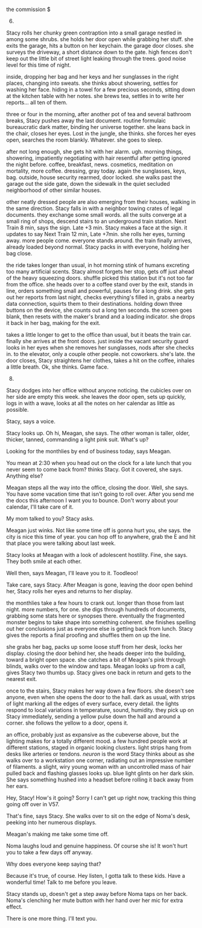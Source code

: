 the commission  $












6.



Stacy rolls her chunky green contraption into a small garage nestled in among some shrubs. she holds her door open while grabbing her stuff. she exits the garage, hits a button on her keychain. the garage door closes. she surveys the driveway, a short distance down to the gate. high fences don't keep out the little bit of street light leaking through the trees. good noise level for this time of night.

inside, dropping her bag and her keys and her sunglasses in the right places, changing into sweats. she thinks about showering, settles for washing her face. hiding in a towel for a few precious seconds, sitting down at the kitchen table with her notes. she brews tea, settles in to write her reports... all ten of them.

three or four in the morning, after another pot of tea and several bathroom breaks, Stacy pushes away the last document. routine formulaic bureaucratic dark matter, binding her universe together.  she leans back in the chair, closes her eyes. Lost in the jungle, she thinks. she forces her eyes open, searches the room blankly. Whatever. she goes to sleep.

after not long enough, she gets hit with her alarm. ugh. morning things, showering, impatiently negotiating with hair resentful after getting ignored the night before. coffee, breakfast, news. cosmetics, meditation on mortality, more coffee. dressing, gray today. again the sunglasses, keys, bag. outside, house security rearmed, door locked. she walks past the garage out the side gate, down the sidewalk in the quiet secluded neighborhood of other similar houses.

other neatly dressed people are also emerging from their houses, walking in the same direction. Stacy falls in with a neighbor towing crates of legal documents. they exchange some small words. all the suits converge at a small ring of shops, descend stairs to an underground train station. Next Train 8 min, says the sign. Late +3 min. Stacy makes a face at the sign. it updates to say Next Train 12 min, Late +7min. she rolls her eyes, turning away. more people come. everyone stands around. the train finally arrives, already loaded beyond normal. Stacy packs in with everyone, holding her bag close.

the ride takes longer than usual, in hot morning stink of humans excreting too many artificial scents. Stacy almost forgets her stop, gets off just ahead of the heavy squeezing doors. shuffle picked this station but it's not too far from the office. she heads over to a coffee stand over by the exit, stands in line, orders something small and powerful, pauses for a long drink. she gets out her reports from last night, checks everything's filled in, grabs a nearby data connection, squirts them to their destinations. holding down three buttons on the device, she counts out a long ten seconds. the screen goes blank, then resets with the maker's brand and a loading indicator. she drops it back in her bag, making for the exit.

takes a little longer to get to the office than usual, but it beats the train car. finally she arrives at the front doors. just inside the vacant security guard looks in her eyes when she removes her sunglasses, nods after she checks in. to the elevator,  only a couple other people. not coworkers. she's late. the door closes, Stacy straightens her clothes, takes a hit on the coffee, inhales a little breath. Ok, she thinks. Game face.





8.



Stacy dodges into her office without anyone noticing. the cubicles over on her side are empty this week. she leaves the door open, sets up quickly, logs in with a wave, looks at all the notes on her calendar as little as possible. 

Stacy, says a voice. 

Stacy looks up. Oh hi, Meagan, she says. The other woman is taller, older, thicker, tanned, commanding a light pink suit. What's up?

Looking for the monthlies by end of business today, says Meagan. 

You mean at 2:30 when you head out on the clock for a late lunch that you never seem to come back from? thinks Stacy. Got it covered, she says. Anything else?

Meagan steps all the way into the office, closing the door. Well, she says. You have some vacation time that isn't going to roll over. After you send me the docs this afternoon I want you to bounce. Don't worry about your calendar, I'll take care of it.

My mom talked to you? Stacy asks.

Meagan just winks. Not like some time off is gonna hurt you, she says. the city is nice this time of year. you can hop off to anywhere, grab the E and hit that place you were talking about last week.

Stacy looks at Meagan with a look of adolescent hostility. Fine, she says. They both smile at each other.

Well then, says Meagan, I'll leave you to it. Toodleoo!

Take care, says Stacy. After Meagan is gone, leaving the door open behind her, Stacy rolls her eyes and returns to her display.

the monthlies take a few hours to crank out. longer than those from last night. more numbers, for one. she digs through hundreds of documents, grabbing some stats here or synopses there. eventually the fragmented monster begins to take shape into something coherent. she finishes spelling out her conclusions just as everyone else is getting back from lunch. Stacy gives the reports a final proofing and shuffles them on up the line.

she grabs her bag, packs up some loose stuff from her desk, locks her display. closing the door behind her, she heads deeper into the building, toward a bright open space. she catches a bit of Meagan's pink through blinds, walks over to the window and taps. Meagan looks up from a call, gives Stacy two thumbs up. Stacy gives one back in return and gets to the nearest exit.

once to the stairs, Stacy makes her way down a few floors. she doesn't see anyone, even when she opens the door to the hall. dark as usual, with strips of light marking all the edges of every surface, every detail. the lights respond to local variations in temperature, sound, humidity. they pick up on Stacy immediately, sending a yellow pulse down the hall and around a corner. she follows the yellow to a door, opens it. 

an office, probably just as expansive as the cubeverse above, but the lighting makes for a totally different mood. a few hundred people work at different stations, staged in organic looking clusters. light strips hang from desks like arteries or tendons. _neuron_ is the word Stacy thinks about as she walks over to a workstation one corner, radiating out an impressive number of filaments. a slight, wiry young woman with an uncontrolled mass of hair pulled back and flashing glasses looks up. blue light glints on her dark skin. She says something hushed into a headset before rolling it back away from her ears.

Hey, Stacy! How's it going? Sorry I can't get up right now, tracking this thing going off over in V57.

That's fine, says Stacy. She walks over to sit on the edge of Noma's desk, peeking into her numerous displays.

Meagan's making me take some time off.

Noma laughs loud and genuine happiness. Of course she is! It won't hurt you to take a few days off anyway.

Why does everyone keep saying that?

Because it's true, of course. Hey listen, I gotta talk to these kids. Have a wonderful time! Talk to me before you leave.

Stacy stands up, doesn't get a step away before Noma taps on her back. Noma's clenching her mute button with her hand over her mic for extra effect.

There is one more thing. I'll text you.




